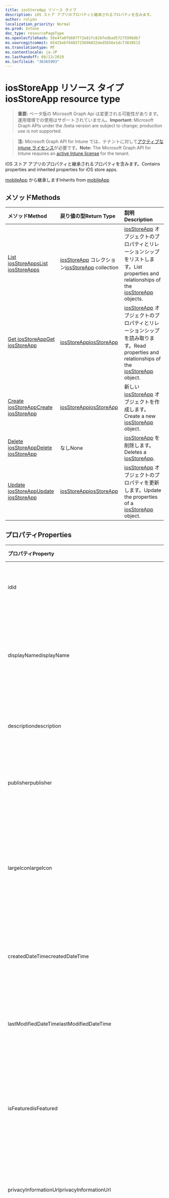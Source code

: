 ```yaml
---
title: iosStoreApp リソース タイプ
description: iOS ストア アプリのプロパティと継承されるプロパティを含みます。
author: rolyon
localization_priority: Normal
ms.prod: Intune
doc_type: resourcePageType
ms.openlocfilehash: 56e4fa0f6607f72e81fc826fedbad5727599bdb7
ms.sourcegitcommit: b5425ebf648572569b032ded5b56e1dcf3830515
ms.translationtype: MT
ms.contentlocale: ja-JP
ms.lasthandoff: 08/13/2019
ms.locfileid: "36365993"
---
```

# <a name="iosstoreapp-resource-type"></a><span data-ttu-id="12fa8-103">iosStoreApp リソース タイプ</span><span class="sxs-lookup"><span data-stu-id="12fa8-103">iosStoreApp resource type</span></span>

> <span data-ttu-id="12fa8-104">**重要:** ベータ版の Microsoft Graph Api は変更される可能性があります。運用環境での使用はサポートされていません。</span><span class="sxs-lookup"><span data-stu-id="12fa8-104">**Important:** Microsoft Graph APIs under the /beta version are subject to change; production use is not supported.</span></span>

> <span data-ttu-id="12fa8-105">**注:** Microsoft Graph API for Intune では、テナントに対して[アクティブな intune ライセンス](https://go.microsoft.com/fwlink/?linkid=839381)が必要です。</span><span class="sxs-lookup"><span data-stu-id="12fa8-105">**Note:** The Microsoft Graph API for Intune requires an [active Intune license](https://go.microsoft.com/fwlink/?linkid=839381) for the tenant.</span></span>

<span data-ttu-id="12fa8-106">iOS ストア アプリのプロパティと継承されるプロパティを含みます。</span><span class="sxs-lookup"><span data-stu-id="12fa8-106">Contains properties and inherited properties for iOS store apps.</span></span>


<span data-ttu-id="12fa8-107">[mobileApp](../resources/intune-apps-mobileapp.md) から継承します</span><span class="sxs-lookup"><span data-stu-id="12fa8-107">Inherits from [mobileApp](../resources/intune-apps-mobileapp.md)</span></span>

## <a name="methods"></a><span data-ttu-id="12fa8-108">メソッド</span><span class="sxs-lookup"><span data-stu-id="12fa8-108">Methods</span></span>
|<span data-ttu-id="12fa8-109">メソッド</span><span class="sxs-lookup"><span data-stu-id="12fa8-109">Method</span></span>|<span data-ttu-id="12fa8-110">戻り値の型</span><span class="sxs-lookup"><span data-stu-id="12fa8-110">Return Type</span></span>|<span data-ttu-id="12fa8-111">説明</span><span class="sxs-lookup"><span data-stu-id="12fa8-111">Description</span></span>|
|:---|:---|:---|
|[<span data-ttu-id="12fa8-112">List iosStoreApps</span><span class="sxs-lookup"><span data-stu-id="12fa8-112">List iosStoreApps</span></span>](../api/intune-apps-iosstoreapp-list.md)|<span data-ttu-id="12fa8-113">[iosStoreApp](../resources/intune-apps-iosstoreapp.md) コレクション</span><span class="sxs-lookup"><span data-stu-id="12fa8-113">[iosStoreApp](../resources/intune-apps-iosstoreapp.md) collection</span></span>|<span data-ttu-id="12fa8-114">[iosStoreApp](../resources/intune-apps-iosstoreapp.md) オブジェクトのプロパティとリレーションシップをリストします。</span><span class="sxs-lookup"><span data-stu-id="12fa8-114">List properties and relationships of the [iosStoreApp](../resources/intune-apps-iosstoreapp.md) objects.</span></span>|
|[<span data-ttu-id="12fa8-115">Get iosStoreApp</span><span class="sxs-lookup"><span data-stu-id="12fa8-115">Get iosStoreApp</span></span>](../api/intune-apps-iosstoreapp-get.md)|[<span data-ttu-id="12fa8-116">iosStoreApp</span><span class="sxs-lookup"><span data-stu-id="12fa8-116">iosStoreApp</span></span>](../resources/intune-apps-iosstoreapp.md)|<span data-ttu-id="12fa8-117">[iosStoreApp](../resources/intune-apps-iosstoreapp.md) オブジェクトのプロパティとリレーションシップを読み取ります。</span><span class="sxs-lookup"><span data-stu-id="12fa8-117">Read properties and relationships of the [iosStoreApp](../resources/intune-apps-iosstoreapp.md) object.</span></span>|
|[<span data-ttu-id="12fa8-118">Create iosStoreApp</span><span class="sxs-lookup"><span data-stu-id="12fa8-118">Create iosStoreApp</span></span>](../api/intune-apps-iosstoreapp-create.md)|[<span data-ttu-id="12fa8-119">iosStoreApp</span><span class="sxs-lookup"><span data-stu-id="12fa8-119">iosStoreApp</span></span>](../resources/intune-apps-iosstoreapp.md)|<span data-ttu-id="12fa8-120">新しい [iosStoreApp](../resources/intune-apps-iosstoreapp.md) オブジェクトを作成します。</span><span class="sxs-lookup"><span data-stu-id="12fa8-120">Create a new [iosStoreApp](../resources/intune-apps-iosstoreapp.md) object.</span></span>|
|[<span data-ttu-id="12fa8-121">Delete iosStoreApp</span><span class="sxs-lookup"><span data-stu-id="12fa8-121">Delete iosStoreApp</span></span>](../api/intune-apps-iosstoreapp-delete.md)|<span data-ttu-id="12fa8-122">なし</span><span class="sxs-lookup"><span data-stu-id="12fa8-122">None</span></span>|<span data-ttu-id="12fa8-123">[iosStoreApp](../resources/intune-apps-iosstoreapp.md) を削除します。</span><span class="sxs-lookup"><span data-stu-id="12fa8-123">Deletes a [iosStoreApp](../resources/intune-apps-iosstoreapp.md).</span></span>|
|[<span data-ttu-id="12fa8-124">Update iosStoreApp</span><span class="sxs-lookup"><span data-stu-id="12fa8-124">Update iosStoreApp</span></span>](../api/intune-apps-iosstoreapp-update.md)|[<span data-ttu-id="12fa8-125">iosStoreApp</span><span class="sxs-lookup"><span data-stu-id="12fa8-125">iosStoreApp</span></span>](../resources/intune-apps-iosstoreapp.md)|<span data-ttu-id="12fa8-126">[iosStoreApp](../resources/intune-apps-iosstoreapp.md) オブジェクトのプロパティを更新します。</span><span class="sxs-lookup"><span data-stu-id="12fa8-126">Update the properties of a [iosStoreApp](../resources/intune-apps-iosstoreapp.md) object.</span></span>|

## <a name="properties"></a><span data-ttu-id="12fa8-127">プロパティ</span><span class="sxs-lookup"><span data-stu-id="12fa8-127">Properties</span></span>
|<span data-ttu-id="12fa8-128">プロパティ</span><span class="sxs-lookup"><span data-stu-id="12fa8-128">Property</span></span>|<span data-ttu-id="12fa8-129">型</span><span class="sxs-lookup"><span data-stu-id="12fa8-129">Type</span></span>|<span data-ttu-id="12fa8-130">説明</span><span class="sxs-lookup"><span data-stu-id="12fa8-130">Description</span></span>|
|:---|:---|:---|
|<span data-ttu-id="12fa8-131">id</span><span class="sxs-lookup"><span data-stu-id="12fa8-131">id</span></span>|<span data-ttu-id="12fa8-132">文字列</span><span class="sxs-lookup"><span data-stu-id="12fa8-132">String</span></span>|<span data-ttu-id="12fa8-133">エンティティのキー。</span><span class="sxs-lookup"><span data-stu-id="12fa8-133">Key of the entity.</span></span> <span data-ttu-id="12fa8-134">[mobileApp](../resources/intune-apps-mobileapp.md) から継承します</span><span class="sxs-lookup"><span data-stu-id="12fa8-134">Inherited from [mobileApp](../resources/intune-apps-mobileapp.md)</span></span>|
|<span data-ttu-id="12fa8-135">displayName</span><span class="sxs-lookup"><span data-stu-id="12fa8-135">displayName</span></span>|<span data-ttu-id="12fa8-136">文字列</span><span class="sxs-lookup"><span data-stu-id="12fa8-136">String</span></span>|<span data-ttu-id="12fa8-137">管理者が提供またはインポートしたアプリのタイトル。</span><span class="sxs-lookup"><span data-stu-id="12fa8-137">The admin provided or imported title of the app.</span></span> <span data-ttu-id="12fa8-138">[mobileApp](../resources/intune-apps-mobileapp.md) から継承します</span><span class="sxs-lookup"><span data-stu-id="12fa8-138">Inherited from [mobileApp](../resources/intune-apps-mobileapp.md)</span></span>|
|<span data-ttu-id="12fa8-139">description</span><span class="sxs-lookup"><span data-stu-id="12fa8-139">description</span></span>|<span data-ttu-id="12fa8-140">String</span><span class="sxs-lookup"><span data-stu-id="12fa8-140">String</span></span>|<span data-ttu-id="12fa8-141">アプリの説明。</span><span class="sxs-lookup"><span data-stu-id="12fa8-141">The description of the app.</span></span> <span data-ttu-id="12fa8-142">[mobileApp](../resources/intune-apps-mobileapp.md) から継承します</span><span class="sxs-lookup"><span data-stu-id="12fa8-142">Inherited from [mobileApp](../resources/intune-apps-mobileapp.md)</span></span>|
|<span data-ttu-id="12fa8-143">publisher</span><span class="sxs-lookup"><span data-stu-id="12fa8-143">publisher</span></span>|<span data-ttu-id="12fa8-144">String</span><span class="sxs-lookup"><span data-stu-id="12fa8-144">String</span></span>|<span data-ttu-id="12fa8-145">アプリの発行元。</span><span class="sxs-lookup"><span data-stu-id="12fa8-145">The publisher of the app.</span></span> <span data-ttu-id="12fa8-146">[mobileApp](../resources/intune-apps-mobileapp.md) から継承します</span><span class="sxs-lookup"><span data-stu-id="12fa8-146">Inherited from [mobileApp](../resources/intune-apps-mobileapp.md)</span></span>|
|<span data-ttu-id="12fa8-147">largeIcon</span><span class="sxs-lookup"><span data-stu-id="12fa8-147">largeIcon</span></span>|[<span data-ttu-id="12fa8-148">mimeContent</span><span class="sxs-lookup"><span data-stu-id="12fa8-148">mimeContent</span></span>](../resources/intune-shared-mimecontent.md)|<span data-ttu-id="12fa8-149">アプリの詳細に表示され、アイコンのアップロードに使用される大きいアイコン。</span><span class="sxs-lookup"><span data-stu-id="12fa8-149">The large icon, to be displayed in the app details and used for upload of the icon.</span></span> <span data-ttu-id="12fa8-150">[mobileApp](../resources/intune-apps-mobileapp.md) から継承します</span><span class="sxs-lookup"><span data-stu-id="12fa8-150">Inherited from [mobileApp](../resources/intune-apps-mobileapp.md)</span></span>|
|<span data-ttu-id="12fa8-151">createdDateTime</span><span class="sxs-lookup"><span data-stu-id="12fa8-151">createdDateTime</span></span>|<span data-ttu-id="12fa8-152">DateTimeOffset</span><span class="sxs-lookup"><span data-stu-id="12fa8-152">DateTimeOffset</span></span>|<span data-ttu-id="12fa8-153">アプリが作成された日時。</span><span class="sxs-lookup"><span data-stu-id="12fa8-153">The date and time the app was created.</span></span> <span data-ttu-id="12fa8-154">[mobileApp](../resources/intune-apps-mobileapp.md) から継承します</span><span class="sxs-lookup"><span data-stu-id="12fa8-154">Inherited from [mobileApp](../resources/intune-apps-mobileapp.md)</span></span>|
|<span data-ttu-id="12fa8-155">lastModifiedDateTime</span><span class="sxs-lookup"><span data-stu-id="12fa8-155">lastModifiedDateTime</span></span>|<span data-ttu-id="12fa8-156">DateTimeOffset</span><span class="sxs-lookup"><span data-stu-id="12fa8-156">DateTimeOffset</span></span>|<span data-ttu-id="12fa8-157">アプリが最後に変更された日時。</span><span class="sxs-lookup"><span data-stu-id="12fa8-157">The date and time the app was last modified.</span></span> <span data-ttu-id="12fa8-158">[mobileApp](../resources/intune-apps-mobileapp.md) から継承します</span><span class="sxs-lookup"><span data-stu-id="12fa8-158">Inherited from [mobileApp](../resources/intune-apps-mobileapp.md)</span></span>|
|<span data-ttu-id="12fa8-159">isFeatured</span><span class="sxs-lookup"><span data-stu-id="12fa8-159">isFeatured</span></span>|<span data-ttu-id="12fa8-160">Boolean</span><span class="sxs-lookup"><span data-stu-id="12fa8-160">Boolean</span></span>|<span data-ttu-id="12fa8-161">アプリが管理者のおすすめとしてマークされたかどうかを示す値。[mobileApp](../resources/intune-apps-mobileapp.md) から継承します</span><span class="sxs-lookup"><span data-stu-id="12fa8-161">The value indicating whether the app is marked as featured by the admin. Inherited from [mobileApp](../resources/intune-apps-mobileapp.md)</span></span>|
|<span data-ttu-id="12fa8-162">privacyInformationUrl</span><span class="sxs-lookup"><span data-stu-id="12fa8-162">privacyInformationUrl</span></span>|<span data-ttu-id="12fa8-163">String</span><span class="sxs-lookup"><span data-stu-id="12fa8-163">String</span></span>|<span data-ttu-id="12fa8-164">プライバシーに関する声明の URL。</span><span class="sxs-lookup"><span data-stu-id="12fa8-164">The privacy statement Url.</span></span> <span data-ttu-id="12fa8-165">[mobileApp](../resources/intune-apps-mobileapp.md) から継承します</span><span class="sxs-lookup"><span data-stu-id="12fa8-165">Inherited from [mobileApp](../resources/intune-apps-mobileapp.md)</span></span>|
|<span data-ttu-id="12fa8-166">informationUrl</span><span class="sxs-lookup"><span data-stu-id="12fa8-166">informationUrl</span></span>|<span data-ttu-id="12fa8-167">String</span><span class="sxs-lookup"><span data-stu-id="12fa8-167">String</span></span>|<span data-ttu-id="12fa8-168">詳細情報の URL。</span><span class="sxs-lookup"><span data-stu-id="12fa8-168">The more information Url.</span></span> <span data-ttu-id="12fa8-169">[mobileApp](../resources/intune-apps-mobileapp.md) から継承します</span><span class="sxs-lookup"><span data-stu-id="12fa8-169">Inherited from [mobileApp](../resources/intune-apps-mobileapp.md)</span></span>|
|<span data-ttu-id="12fa8-170">owner</span><span class="sxs-lookup"><span data-stu-id="12fa8-170">owner</span></span>|<span data-ttu-id="12fa8-171">String</span><span class="sxs-lookup"><span data-stu-id="12fa8-171">String</span></span>|<span data-ttu-id="12fa8-172">アプリの所有者。</span><span class="sxs-lookup"><span data-stu-id="12fa8-172">The owner of the app.</span></span> <span data-ttu-id="12fa8-173">[mobileApp](../resources/intune-apps-mobileapp.md) から継承します</span><span class="sxs-lookup"><span data-stu-id="12fa8-173">Inherited from [mobileApp](../resources/intune-apps-mobileapp.md)</span></span>|
|<span data-ttu-id="12fa8-174">developer</span><span class="sxs-lookup"><span data-stu-id="12fa8-174">developer</span></span>|<span data-ttu-id="12fa8-175">String</span><span class="sxs-lookup"><span data-stu-id="12fa8-175">String</span></span>|<span data-ttu-id="12fa8-176">アプリの開発者。</span><span class="sxs-lookup"><span data-stu-id="12fa8-176">The developer of the app.</span></span> <span data-ttu-id="12fa8-177">[mobileApp](../resources/intune-apps-mobileapp.md) から継承します</span><span class="sxs-lookup"><span data-stu-id="12fa8-177">Inherited from [mobileApp](../resources/intune-apps-mobileapp.md)</span></span>|
|<span data-ttu-id="12fa8-178">notes</span><span class="sxs-lookup"><span data-stu-id="12fa8-178">notes</span></span>|<span data-ttu-id="12fa8-179">String</span><span class="sxs-lookup"><span data-stu-id="12fa8-179">String</span></span>|<span data-ttu-id="12fa8-180">アプリ用のメモ。</span><span class="sxs-lookup"><span data-stu-id="12fa8-180">Notes for the app.</span></span> <span data-ttu-id="12fa8-181">[mobileApp](../resources/intune-apps-mobileapp.md) から継承します</span><span class="sxs-lookup"><span data-stu-id="12fa8-181">Inherited from [mobileApp](../resources/intune-apps-mobileapp.md)</span></span>|
|<span data-ttu-id="12fa8-182">uploadState</span><span class="sxs-lookup"><span data-stu-id="12fa8-182">uploadState</span></span>|<span data-ttu-id="12fa8-183">Int32</span><span class="sxs-lookup"><span data-stu-id="12fa8-183">Int32</span></span>|<span data-ttu-id="12fa8-184">アップロード状態。</span><span class="sxs-lookup"><span data-stu-id="12fa8-184">The upload state.</span></span> <span data-ttu-id="12fa8-185">[mobileApp](../resources/intune-apps-mobileapp.md) から継承します</span><span class="sxs-lookup"><span data-stu-id="12fa8-185">Inherited from [mobileApp](../resources/intune-apps-mobileapp.md)</span></span>|
|<span data-ttu-id="12fa8-186">publishingState</span><span class="sxs-lookup"><span data-stu-id="12fa8-186">publishingState</span></span>|[<span data-ttu-id="12fa8-187">mobileAppPublishingState</span><span class="sxs-lookup"><span data-stu-id="12fa8-187">mobileAppPublishingState</span></span>](../resources/intune-apps-mobileapppublishingstate.md)|<span data-ttu-id="12fa8-188">アプリの発行の状態。</span><span class="sxs-lookup"><span data-stu-id="12fa8-188">The publishing state for the app.</span></span> <span data-ttu-id="12fa8-189">アプリが発行されていない限り、アプリを割り当てることができません。</span><span class="sxs-lookup"><span data-stu-id="12fa8-189">The app cannot be assigned unless the app is published.</span></span> <span data-ttu-id="12fa8-190">[MobileApp](../resources/intune-apps-mobileapp.md)から継承されます。</span><span class="sxs-lookup"><span data-stu-id="12fa8-190">Inherited from [mobileApp](../resources/intune-apps-mobileapp.md).</span></span> <span data-ttu-id="12fa8-191">可能な値は、`notPublished`、`processing`、`published` です。</span><span class="sxs-lookup"><span data-stu-id="12fa8-191">Possible values are: `notPublished`, `processing`, `published`.</span></span>|
|<span data-ttu-id="12fa8-192">isAssigned</span><span class="sxs-lookup"><span data-stu-id="12fa8-192">isAssigned</span></span>|<span data-ttu-id="12fa8-193">Boolean</span><span class="sxs-lookup"><span data-stu-id="12fa8-193">Boolean</span></span>|<span data-ttu-id="12fa8-194">アプリが少なくとも1つのグループに割り当てられているかどうかを示す値。</span><span class="sxs-lookup"><span data-stu-id="12fa8-194">The value indicating whether the app is assigned to at least one group.</span></span> <span data-ttu-id="12fa8-195">[mobileApp](../resources/intune-apps-mobileapp.md) から継承します</span><span class="sxs-lookup"><span data-stu-id="12fa8-195">Inherited from [mobileApp](../resources/intune-apps-mobileapp.md)</span></span>|
|<span data-ttu-id="12fa8-196">roleScopeTagIds</span><span class="sxs-lookup"><span data-stu-id="12fa8-196">roleScopeTagIds</span></span>|<span data-ttu-id="12fa8-197">文字列コレクション</span><span class="sxs-lookup"><span data-stu-id="12fa8-197">String collection</span></span>|<span data-ttu-id="12fa8-198">このモバイルアプリの範囲タグ id のリスト。</span><span class="sxs-lookup"><span data-stu-id="12fa8-198">List of scope tag ids for this mobile app.</span></span> <span data-ttu-id="12fa8-199">[mobileApp](../resources/intune-apps-mobileapp.md) から継承します</span><span class="sxs-lookup"><span data-stu-id="12fa8-199">Inherited from [mobileApp](../resources/intune-apps-mobileapp.md)</span></span>|
|<span data-ttu-id="12fa8-200">dependentAppCount</span><span class="sxs-lookup"><span data-stu-id="12fa8-200">dependentAppCount</span></span>|<span data-ttu-id="12fa8-201">Int32</span><span class="sxs-lookup"><span data-stu-id="12fa8-201">Int32</span></span>|<span data-ttu-id="12fa8-202">子アプリが持つ依存関係の合計数。</span><span class="sxs-lookup"><span data-stu-id="12fa8-202">The total number of dependencies the child app has.</span></span> <span data-ttu-id="12fa8-203">[mobileApp](../resources/intune-apps-mobileapp.md) から継承します</span><span class="sxs-lookup"><span data-stu-id="12fa8-203">Inherited from [mobileApp](../resources/intune-apps-mobileapp.md)</span></span>|
|<span data-ttu-id="12fa8-204">bundleId</span><span class="sxs-lookup"><span data-stu-id="12fa8-204">bundleId</span></span>|<span data-ttu-id="12fa8-205">String</span><span class="sxs-lookup"><span data-stu-id="12fa8-205">String</span></span>|<span data-ttu-id="12fa8-206">ID 名。</span><span class="sxs-lookup"><span data-stu-id="12fa8-206">The Identity Name.</span></span>|
|<span data-ttu-id="12fa8-207">appStoreUrl</span><span class="sxs-lookup"><span data-stu-id="12fa8-207">appStoreUrl</span></span>|<span data-ttu-id="12fa8-208">String</span><span class="sxs-lookup"><span data-stu-id="12fa8-208">String</span></span>|<span data-ttu-id="12fa8-209">Apple App Store の URL。</span><span class="sxs-lookup"><span data-stu-id="12fa8-209">The Apple App Store URL</span></span>|
|<span data-ttu-id="12fa8-210">applicableDeviceType</span><span class="sxs-lookup"><span data-stu-id="12fa8-210">applicableDeviceType</span></span>|[<span data-ttu-id="12fa8-211">iosDeviceType</span><span class="sxs-lookup"><span data-stu-id="12fa8-211">iosDeviceType</span></span>](../resources/intune-apps-iosdevicetype.md)|<span data-ttu-id="12fa8-212">このアプリを実行できる iOS アーキテクチャ。</span><span class="sxs-lookup"><span data-stu-id="12fa8-212">The iOS architecture for which this app can run on.</span></span>|
|<span data-ttu-id="12fa8-213">minimumSupportedOperatingSystem</span><span class="sxs-lookup"><span data-stu-id="12fa8-213">minimumSupportedOperatingSystem</span></span>|[<span data-ttu-id="12fa8-214">iosMinimumOperatingSystem</span><span class="sxs-lookup"><span data-stu-id="12fa8-214">iosMinimumOperatingSystem</span></span>](../resources/intune-apps-iosminimumoperatingsystem.md)|<span data-ttu-id="12fa8-215">該当するオペレーティング システムの最小の値です。</span><span class="sxs-lookup"><span data-stu-id="12fa8-215">The value for the minimum applicable operating system.</span></span>|

## <a name="relationships"></a><span data-ttu-id="12fa8-216">リレーションシップ</span><span class="sxs-lookup"><span data-stu-id="12fa8-216">Relationships</span></span>
|<span data-ttu-id="12fa8-217">リレーションシップ</span><span class="sxs-lookup"><span data-stu-id="12fa8-217">Relationship</span></span>|<span data-ttu-id="12fa8-218">型</span><span class="sxs-lookup"><span data-stu-id="12fa8-218">Type</span></span>|<span data-ttu-id="12fa8-219">説明</span><span class="sxs-lookup"><span data-stu-id="12fa8-219">Description</span></span>|
|:---|:---|:---|
|<span data-ttu-id="12fa8-220">categories</span><span class="sxs-lookup"><span data-stu-id="12fa8-220">categories</span></span>|<span data-ttu-id="12fa8-221">[mobileAppCategory](../resources/intune-apps-mobileappcategory.md) コレクション</span><span class="sxs-lookup"><span data-stu-id="12fa8-221">[mobileAppCategory](../resources/intune-apps-mobileappcategory.md) collection</span></span>|<span data-ttu-id="12fa8-222">このアプリのカテゴリのリスト。</span><span class="sxs-lookup"><span data-stu-id="12fa8-222">The list of categories for this app.</span></span> <span data-ttu-id="12fa8-223">[mobileApp](../resources/intune-apps-mobileapp.md) から継承します</span><span class="sxs-lookup"><span data-stu-id="12fa8-223">Inherited from [mobileApp](../resources/intune-apps-mobileapp.md)</span></span>|
|<span data-ttu-id="12fa8-224">assignments</span><span class="sxs-lookup"><span data-stu-id="12fa8-224">assignments</span></span>|<span data-ttu-id="12fa8-225">[mobileAppAssignment](../resources/intune-apps-mobileappassignment.md) コレクション</span><span class="sxs-lookup"><span data-stu-id="12fa8-225">[mobileAppAssignment](../resources/intune-apps-mobileappassignment.md) collection</span></span>|<span data-ttu-id="12fa8-226">このモバイル アプリのグループ割り当てのリスト。</span><span class="sxs-lookup"><span data-stu-id="12fa8-226">The list of group assignments for this mobile app.</span></span> <span data-ttu-id="12fa8-227">[mobileApp](../resources/intune-apps-mobileapp.md) から継承します</span><span class="sxs-lookup"><span data-stu-id="12fa8-227">Inherited from [mobileApp](../resources/intune-apps-mobileapp.md)</span></span>|
|<span data-ttu-id="12fa8-228">installSummary</span><span class="sxs-lookup"><span data-stu-id="12fa8-228">installSummary</span></span>|[<span data-ttu-id="12fa8-229">mobileAppInstallSummary</span><span class="sxs-lookup"><span data-stu-id="12fa8-229">mobileAppInstallSummary</span></span>](../resources/intune-apps-mobileappinstallsummary.md)|<span data-ttu-id="12fa8-230">モバイル アプリ インストール概要です。</span><span class="sxs-lookup"><span data-stu-id="12fa8-230">Mobile App Install Summary.</span></span> <span data-ttu-id="12fa8-231">[mobileApp](../resources/intune-apps-mobileapp.md) から継承します</span><span class="sxs-lookup"><span data-stu-id="12fa8-231">Inherited from [mobileApp](../resources/intune-apps-mobileapp.md)</span></span>|
|<span data-ttu-id="12fa8-232">deviceStatuses</span><span class="sxs-lookup"><span data-stu-id="12fa8-232">deviceStatuses</span></span>|<span data-ttu-id="12fa8-233">[mobileAppInstallStatus](../resources/intune-apps-mobileappinstallstatus.md)コレクション</span><span class="sxs-lookup"><span data-stu-id="12fa8-233">[mobileAppInstallStatus](../resources/intune-apps-mobileappinstallstatus.md) collection</span></span>|<span data-ttu-id="12fa8-234">このモバイルアプリのインストール状態のリスト。</span><span class="sxs-lookup"><span data-stu-id="12fa8-234">The list of installation states for this mobile app.</span></span> <span data-ttu-id="12fa8-235">[mobileApp](../resources/intune-apps-mobileapp.md) から継承します</span><span class="sxs-lookup"><span data-stu-id="12fa8-235">Inherited from [mobileApp](../resources/intune-apps-mobileapp.md)</span></span>|
|<span data-ttu-id="12fa8-236">userStatuses</span><span class="sxs-lookup"><span data-stu-id="12fa8-236">userStatuses</span></span>|<span data-ttu-id="12fa8-237">[Userappinstallstatus](../resources/intune-apps-userappinstallstatus.md)コレクション</span><span class="sxs-lookup"><span data-stu-id="12fa8-237">[userAppInstallStatus](../resources/intune-apps-userappinstallstatus.md) collection</span></span>|<span data-ttu-id="12fa8-238">このモバイルアプリのインストール状態のリスト。</span><span class="sxs-lookup"><span data-stu-id="12fa8-238">The list of installation states for this mobile app.</span></span> <span data-ttu-id="12fa8-239">[mobileApp](../resources/intune-apps-mobileapp.md) から継承します</span><span class="sxs-lookup"><span data-stu-id="12fa8-239">Inherited from [mobileApp](../resources/intune-apps-mobileapp.md)</span></span>|
|<span data-ttu-id="12fa8-240">関連性</span><span class="sxs-lookup"><span data-stu-id="12fa8-240">relationships</span></span>|<span data-ttu-id="12fa8-241">[mobileAppRelationship](../resources/intune-apps-mobileapprelationship.md)コレクション</span><span class="sxs-lookup"><span data-stu-id="12fa8-241">[mobileAppRelationship](../resources/intune-apps-mobileapprelationship.md) collection</span></span>|<span data-ttu-id="12fa8-242">このモバイルアプリのリレーションシップのリスト。</span><span class="sxs-lookup"><span data-stu-id="12fa8-242">List of relationships for this mobile app.</span></span> <span data-ttu-id="12fa8-243">[mobileApp](../resources/intune-apps-mobileapp.md) から継承します</span><span class="sxs-lookup"><span data-stu-id="12fa8-243">Inherited from [mobileApp](../resources/intune-apps-mobileapp.md)</span></span>|

## <a name="json-representation"></a><span data-ttu-id="12fa8-244">JSON 表記</span><span class="sxs-lookup"><span data-stu-id="12fa8-244">JSON Representation</span></span>
<span data-ttu-id="12fa8-245">以下は、リソースの JSON 表記です。</span><span class="sxs-lookup"><span data-stu-id="12fa8-245">Here is a JSON representation of the resource.</span></span>
<!-- {
  "blockType": "resource",
  "keyProperty": "id",
  "@odata.type": "microsoft.graph.iosStoreApp"
}
-->
``` json
{
  "@odata.type": "#microsoft.graph.iosStoreApp",
  "id": "String (identifier)",
  "displayName": "String",
  "description": "String",
  "publisher": "String",
  "largeIcon": {
    "@odata.type": "microsoft.graph.mimeContent",
    "type": "String",
    "value": "binary"
  },
  "createdDateTime": "String (timestamp)",
  "lastModifiedDateTime": "String (timestamp)",
  "isFeatured": true,
  "privacyInformationUrl": "String",
  "informationUrl": "String",
  "owner": "String",
  "developer": "String",
  "notes": "String",
  "uploadState": 1024,
  "publishingState": "String",
  "isAssigned": true,
  "roleScopeTagIds": [
    "String"
  ],
  "dependentAppCount": 1024,
  "bundleId": "String",
  "appStoreUrl": "String",
  "applicableDeviceType": {
    "@odata.type": "microsoft.graph.iosDeviceType",
    "iPad": true,
    "iPhoneAndIPod": true
  },
  "minimumSupportedOperatingSystem": {
    "@odata.type": "microsoft.graph.iosMinimumOperatingSystem",
    "v8_0": true,
    "v9_0": true,
    "v10_0": true,
    "v11_0": true,
    "v12_0": true
  }
}
```



